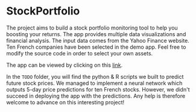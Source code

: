 # StockPortfolio

The project aims to build a stock portfolio monitoring tool to help you boosting your returns. The app provides multiple data visualizations and financial analysis. The input data comes from the Yahoo Finance website. Ten French companies have been selected in the demo app. Feel free to modify the source code in order to select your own assets. 

The app can be viewed by clicking on this [link](https://pdiot.shinyapps.io/StockPortfolio/).

In the `TODO` folder, you will find the python & R scripts we built to predict future stock prices. We managed to implement a neural network which outputs 5-day price predictions for ten French stocks. However, we didn't succeed in deploying the app with the predictions. Any help is therefore welcome to advance on this interesting project!
